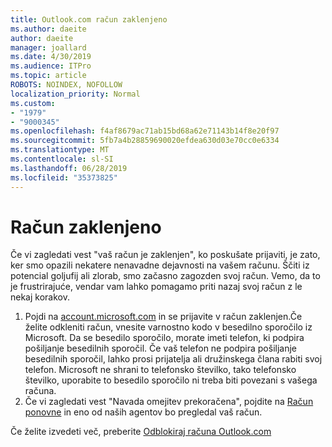 ```yaml
---
title: Outlook.com račun zaklenjeno
ms.author: daeite
author: daeite
manager: joallard
ms.date: 4/30/2019
ms.audience: ITPro
ms.topic: article
ROBOTS: NOINDEX, NOFOLLOW
localization_priority: Normal
ms.custom:
- "1979"
- "9000345"
ms.openlocfilehash: f4af8679ac71ab15bd68a62e71143b14f8e20f97
ms.sourcegitcommit: 5fb7a4b28859690020efdea630d03e70cc0e6334
ms.translationtype: MT
ms.contentlocale: sl-SI
ms.lasthandoff: 06/28/2019
ms.locfileid: "35373825"
---
```

# <a name="account-locked"></a>Račun zaklenjeno

Če vi zagledati vest "vaš račun je zaklenjen", ko poskušate prijaviti, je zato, ker smo opazili nekatere nenavadne dejavnosti na vašem računu. Ščiti iz potencial goljufij ali zlorab, smo začasno zagozden svoj račun. Vemo, da to je frustrirajuće, vendar vam lahko pomagamo priti nazaj svoj račun z le nekaj korakov.

1. Pojdi na [account.microsoft.com](https://go.microsoft.com/fwlink/?linkid=2090484) in se prijavite v račun zaklenjen.Če želite odkleniti račun, vnesite varnostno kodo v besedilno sporočilo iz Microsoft. Da se besedilo sporočilo, morate imeti telefon, ki podpira pošiljanje besedilnih sporočil. Če vaš telefon ne podpira pošiljanje besedilnih sporočil, lahko prosi prijatelja ali družinskega člana rabiti svoj telefon. Microsoft ne shrani to telefonsko številko, tako telefonsko številko, uporabite to besedilo sporočilo ni treba biti povezani s vašega računa.
2. Če vi zagledati vest "Navada omejitev prekoračena", pojdite na [Račun ponovne](https://go.microsoft.com/fwlink/?linkid=2090483) in eno od naših agentov bo pregledal vaš račun.

Če želite izvedeti več, preberite [Odblokiraj računa Outlook.com](https://support.office.com/article/f4ad2701-d166-4d8b-8a6a-9af2a1f8a4c4) 